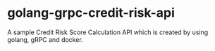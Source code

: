 # golang-grpc-credit-risk-api
A sample Credit Risk Score Calculation API which is created by using golang, gRPC and docker.
